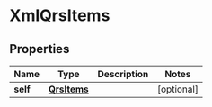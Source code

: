 

# XmlQrsItems

## Properties

Name | Type | Description | Notes
------------ | ------------- | ------------- | -------------
**self** | [**QrsItems**](QrsItems.md) |  |  [optional]





